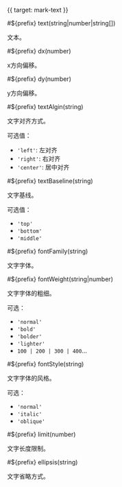 {{ target: mark-text }}

<!-- ITextMarkSpec -->

#${prefix} text(string|number|string[])

文本。

#${prefix} dx(number)

x方向偏移。

#${prefix} dy(number)

y方向偏移。

#${prefix} textAlgin(string)

文字对齐方式。

可选值：
- `'left'`: 左对齐
- `'right'`: 右对齐
- `'center'`: 居中对齐

#${prefix} textBaseline(string)

文字基线。

可选值：
- `'top'`
- `'bottom'`
- `'middle'`

#${prefix} fontFamily(string)

文字字体。

#${prefix} fontWeight(string|number)

文字字体的粗细。

可选：

- `'normal'`
- `'bold'`
- `'bolder'`
- `'lighter'`
- `100 | 200 | 300 | 400`...

#${prefix} fontStyle(string)

文字字体的风格。

可选：

- `'normal'`
- `'italic'`
- `'oblique'`

#${prefix} limit(number)

文字长度限制。

#${prefix} ellipsis(string)

文字省略方式。



